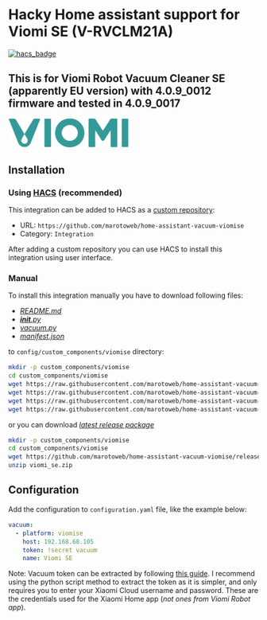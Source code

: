 # Hacky Home assistant support for Viomi SE (V-RVCLM21A)

[![hacs_badge](https://img.shields.io/badge/HACS-Default-orange.svg)](https://github.com/custom-components/hacs)

## This is for Viomi Robot Vacuum Cleaner SE (apparently EU version) with 4.0.9_0012 firmware and tested in 4.0.9_0017

<img src="https://github.com/home-assistant/brands/raw/master/custom_integrations/viomise/logo.png" width=48%> 

## Installation

### Using [HACS](https://hacs.xyz/) (recommended)

This integration can be added to HACS as a [custom repository](https://hacs.xyz/docs/faq/custom_repositories):
* URL: `https://github.com/marotoweb/home-assistant-vacuum-viomise`
* Category: `Integration`

After adding a custom repository you can use HACS to install this integration using user interface.

### Manual

To install this integration manually you have to download following files:

* [*README.md*](https://raw.githubusercontent.com/marotoweb/home-assistant-vacuum-viomise/master/custom_components/viomise/README.md)
* [*__init__.py*](https://raw.githubusercontent.com/marotoweb/home-assistant-vacuum-viomise/master/custom_components/viomise/__init__.py)
* [*vacuum.py*](https://raw.githubusercontent.com/marotoweb/home-assistant-vacuum-viomise/master/custom_components/viomise/vacuum.py)
* [*manifest.json*](https://raw.githubusercontent.com/marotoweb/home-assistant-vacuum-viomise/master/custom_components/viomise/manifest.json)

to `config/custom_components/viomise` directory:

```bash
mkdir -p custom_components/viomise
cd custom_components/viomise
wget https://raw.githubusercontent.com/marotoweb/home-assistant-vacuum-viomise/master/custom_components/viomise/README.md
wget https://raw.githubusercontent.com/marotoweb/home-assistant-vacuum-viomise/master/custom_components/viomise/__init__.py
wget https://raw.githubusercontent.com/marotoweb/home-assistant-vacuum-viomise/master/custom_components/viomise/vacuum.py
wget https://raw.githubusercontent.com/marotoweb/home-assistant-vacuum-viomise/master/custom_components/viomise/manifest.json
```

or you can download [*latest release package*](https://github.com/marotoweb/home-assistant-vacuum-viomise/releases/latest/download/viomi_se.zip)

```bash
mkdir -p custom_components/viomise
cd custom_components/viomise
wget https://github.com/marotoweb/home-assistant-vacuum-viomise/releases/latest/download/viomi_se.zip
unzip viomi_se.zip
```

## Configuration

Add the configuration to `configuration.yaml` file, like the example below:

```yaml
vacuum:
  - platform: viomise
    host: 192.168.68.105
    token: !secret vacuum
    name: Viomi SE
```
Note: Vacuum token can be extracted by following [this guide](https://www.home-assistant.io/integrations/xiaomi_miio/#retrieving-the-access-token).
I recommend using the python script method to extract the token as it is simpler, and only requires you to enter your Xiaomi Cloud username and password.
These are the credentials used for the Xiaomi Home app (_not ones from Viomi Robot app_).
